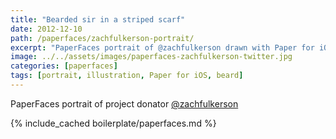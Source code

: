 ```yaml
---
title: "Bearded sir in a striped scarf"
date: 2012-12-10
path: /paperfaces/zachfulkerson-portrait/
excerpt: "PaperFaces portrait of @zachfulkerson drawn with Paper for iOS on an iPad."
image: ../../assets/images/paperfaces-zachfulkerson-twitter.jpg
categories: [paperfaces]
tags: [portrait, illustration, Paper for iOS, beard]
---
```


PaperFaces portrait of project donator [@zachfulkerson](https://twitter.com/zachfulkerson)

{% include_cached boilerplate/paperfaces.md %}
